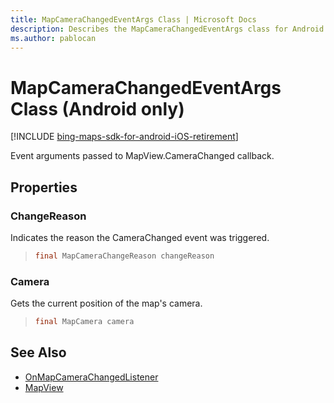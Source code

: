 ```yaml
---
title: MapCameraChangedEventArgs Class | Microsoft Docs
description: Describes the MapCameraChangedEventArgs class for Android and provides the class' ChangeReason and Camera properties.
ms.author: pablocan
---
```


# MapCameraChangedEventArgs Class (Android only)

[!INCLUDE [bing-maps-sdk-for-android-iOS-retirement](../../../includes/bing-maps-sdk-for-android-iOS-retirement.md)]

Event arguments passed to MapView.CameraChanged callback.

## Properties

### ChangeReason

Indicates the reason the CameraChanged event was triggered.

>```java
> final MapCameraChangeReason changeReason
>```

### Camera

Gets the current position of the map's camera.

>```java
> final MapCamera camera
>```

## See Also

* [OnMapCameraChangedListener](OnMapCameraChangedListener-interface.md)
* [MapView](../MapView-class.md)
